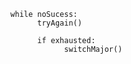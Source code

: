 
      while noSucess:
            tryAgain()
      
            if exhausted:
                  switchMajor()
